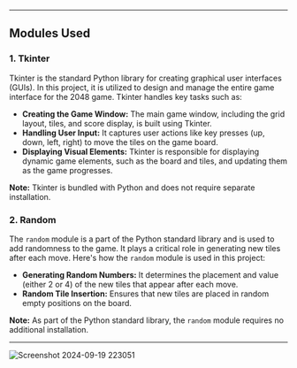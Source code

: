 

---

## Modules Used

### 1. **Tkinter**
   Tkinter is the standard Python library for creating graphical user interfaces (GUIs). In this project, it is utilized to design and manage the entire game interface for the 2048 game. Tkinter handles key tasks such as:
   
   - **Creating the Game Window:** The main game window, including the grid layout, tiles, and score display, is built using Tkinter.
   - **Handling User Input:** It captures user actions like key presses (up, down, left, right) to move the tiles on the game board.
   - **Displaying Visual Elements:** Tkinter is responsible for displaying dynamic game elements, such as the board and tiles, and updating them as the game progresses.
   
   **Note:** Tkinter is bundled with Python and does not require separate installation.

### 2. **Random**
   The `random` module is a part of the Python standard library and is used to add randomness to the game. It plays a critical role in generating new tiles after each move. Here's how the `random` module is used in this project:
   
   - **Generating Random Numbers:** It determines the placement and value (either 2 or 4) of the new tiles that appear after each move.
   - **Random Tile Insertion:** Ensures that new tiles are placed in random empty positions on the board.

   **Note:** As part of the Python standard library, the `random` module requires no additional installation.

---
![Screenshot 2024-09-19 223051](https://github.com/user-attachments/assets/307ee790-12ef-45fc-ba1a-7c8f00c0a7b0)




